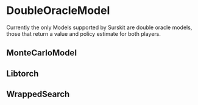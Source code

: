# DoubleOracleModel

Currently the only Models supported by Surskit are double oracle models, those that return a value and policy estimate for both players.

## MonteCarloModel

## Libtorch

## WrappedSearch